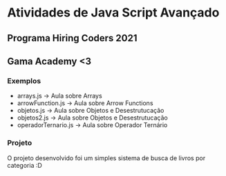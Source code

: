 # Atividades de Java Script Avançado

## Programa Hiring Coders 2021

## Gama Academy <3

### Exemplos

- arrays.js -> Aula sobre Arrays
- arrowFunction.js -> Aula sobre Arrow Functions
- objetos.js -> Aula sobre Objetos e Desestrutucação
- objetos2.js -> Aula sobre Objetos e Desestrutucação
- operadorTernario.js -> Aula sobre Operador Ternário

### Projeto

O projeto desenvolvido foi um simples sistema de busca de livros por categoria :D
